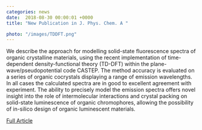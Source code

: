 ```yaml
---                                                                                                                                                                                      
categories: news                                                                                                                                                                 
date:  2018-08-30 00:00:01 +0000                                                                                                                                                        
title: "New Publication in J. Phys. Chem. A "

photo: "/images/TDDFT.png"
---            
```



 We describe the approach for modelling solid-state fluorescence spectra of organic crystalline materials, using the recent implementation of time-dependent density-functional theory (TD-DFT) within the plane-wave/pseudopotential code CASTEP. The method accuracy is evaluated on a series of organic cocrystals displaying a range of emission wavelengths. In all cases the calculated spectra are in good to excellent agreement with experiment. The ability to precisely model the emission spectra offers novel insight into the role of intermolecular interactions and crystal packing on solid-state luminescence of organic chromophores, allowing the possibility of in-silico design of organic luminescent materials. 

                                                                                                                  
[Full Article](https://pubs.acs.org/doi/10.1021/acs.jpca.8b03481)
